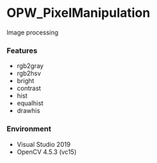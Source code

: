 # OPW_PixelManipulation
Image processing

### Features

- rgb2gray
- rgb2hsv
- bright
- contrast
- hist
- equalhist
- drawhis

### Environment

- Visual Studio 2019
- OpenCV 4.5.3 (vc15)


